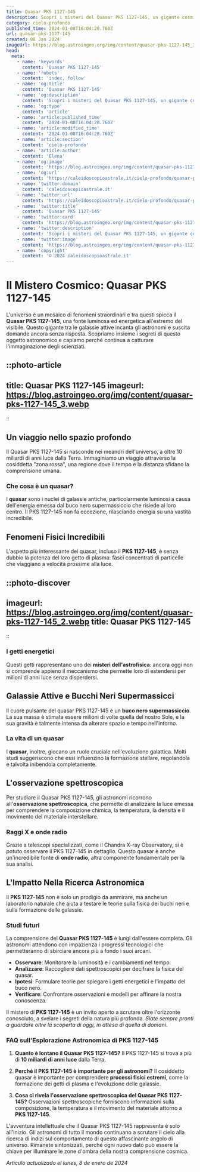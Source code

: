 ```yaml
---
title: Quasar PKS 1127-145
description: Scopri i misteri del Quasar PKS 1127-145, un gigante cosmico che sfida le leggi delluniverso. Leggi ora larticolo!
category: cielo-profondo
published_time: 2024-01-08T16:04:20.760Z
url: quasar-pks-1127-145
created: 08 Jan 2024
imageUrl: https://blog.astroingeo.org/img/content/quasar-pks-1127-145_3.webp
head:
  meta:
    - name: 'keywords'
      content: 'Quasar PKS 1127-145'
    - name: 'robots'
      content: 'index, follow'
    - name: 'og:title'
      content: 'Quasar PKS 1127-145'
    - name: 'og:description'
      content: 'Scopri i misteri del Quasar PKS 1127-145, un gigante cosmico che sfida le leggi delluniverso. Leggi ora larticolo!'
    - name: 'og:type'
      content: 'article'
    - name: 'article:published_time'
      content: '2024-01-08T16:04:20.760Z'
    - name: 'article:modified_time'
      content: '2024-01-08T16:04:20.760Z'
    - name: 'article:section'
      content: 'cielo-profondo'
    - name: 'article:author'
      content: 'Elena'
    - name: 'og:image'
      content: 'https://blog.astroingeo.org/img/content/quasar-pks-1127-145_3.webp'
    - name: 'og:url'
      content: 'https://caleidoscopioastrale.it/cielo-profondo/quasar-pks-1127-145'
    - name: 'twitter:domain'
      content: 'caleidoscopioastrale.it'
    - name: 'twitter:url'
      content: 'https://caleidoscopioastrale.it/cielo-profondo/quasar-pks-1127-145'
    - name: 'twitter:title'
      content: 'Quasar PKS 1127-145'
    - name: 'twitter:card'
      content: 'https://blog.astroingeo.org/img/content/quasar-pks-1127-145_3.webp'
    - name: 'twitter:description'
      content: 'Scopri i misteri del Quasar PKS 1127-145, un gigante cosmico che sfida le leggi delluniverso. Leggi ora larticolo!'
    - name: 'twitter:image'
      content: 'https://blog.astroingeo.org/img/content/quasar-pks-1127-145_3.webp'
    - name: 'copyright'
      content: '© 2024 caleidoscopioastrale.it'
---
```

# Il Mistero Cosmico: Quasar PKS 1127-145

L'universo è un mosaico di fenomeni straordinari e tra questi spicca il **Quasar PKS 1127-145**, una fonte luminosa ed energetica all'estremo del visibile. Questo gigante tra le galassie attive incanta gli astronomi e suscita domande ancora senza risposta. Scopriamo insieme i segreti di questo oggetto astronomico e capiamo perché continua a catturare l'immaginazione degli scienziati.

::photo-article
---
title: Quasar PKS 1127-145
imageurl: https://blog.astroingeo.org/img/content/quasar-pks-1127-145_3.webp
---
::

## Un viaggio nello spazio profondo
Il Quasar PKS 1127-145 si nasconde nei meandri dell'universo, a oltre 10 miliardi di anni luce dalla Terra. Immaginiamo un viaggio attraverso la cosiddetta "zona rossa", una regione dove il tempo e la distanza sfidano la comprensione umana.

### Che cosa è un quasar?
I **quasar** sono i nuclei di galassie antiche, particolarmente luminosi a causa dell'energia emessa dal buco nero supermassiccio che risiede al loro centro. Il PKS 1127-145 non fa eccezione, rilasciando energia su una vastità incredibile.

## Fenomeni Fisici Incredibili
L'aspetto più interessante dei quasar, incluso il **PKS 1127-145**, è senza dubbio la potenza del loro getto di plasma: fasci concentrati di particelle che viaggiano a velocità prossime alla luce.

::photo-discover
---
imageurl: https://blog.astroingeo.org/img/content/quasar-pks-1127-145_2.webp
title: Quasar PKS 1127-145
---
::

### I getti energetici
Questi getti rappresentano uno dei **misteri dell'astrofisica**: ancora oggi non si comprende appieno il meccanismo che permette loro di estendersi per milioni di anni luce senza disperdersi.

## Galassie Attive e Bucchi Neri Supermassicci
Il cuore pulsante del quasar PKS 1127-145 è un **buco nero supermassiccio**. La sua massa è stimata essere milioni di volte quella del nostro Sole, e la sua gravità è talmente intensa da alterare spazio e tempo nell'intorno.

### La vita di un quasar
I **quasar**, inoltre, giocano un ruolo cruciale nell'evoluzione galattica. Molti studi suggeriscono che essi influenzino la formazione stellare, regolandola e talvolta inibendola completamente.

## L'osservazione spettroscopica
Per studiare il Quasar PKS 1127-145, gli astronomi ricorrono all'**osservazione spettroscopica**, che permette di analizzare la luce emessa per comprendere la composizione chimica, la temperatura, la densità e il movimento del materiale interstellare.

### Raggi X e onde radio
Grazie a telescopi specializzati, come il Chandra X-ray Observatory, si è potuto osservare il PKS 1127-145 in dettaglio. Questo quasar è anche un'incredibile fonte di **onde radio**, altra componente fondamentale per la sua analisi.

## L'Impatto Nella Ricerca Astronomica
Il **PKS 1127-145** non è solo un prodigio da ammirare, ma anche un laboratorio naturale che aiuta a testare le teorie sulla fisica dei buchi neri e sulla formazione delle galassie.

### Studi futuri
La comprensione del **Quasar PKS 1127-145** è lungi dall'essere completa. Gli astronomi attendono con impazienza i progressi tecnologici che permetteranno di sbirciare ancora più a fondo i suoi arcani.

- **Osservare**: Monitorare la luminosità e i cambiamenti nel tempo.
- **Analizzare**: Raccogliere dati spettroscopici per decifrare la fisica del quasar.
- **Ipotesi**: Formulare teorie per spiegare i getti energetici e l'impatto del buco nero.
- **Verificare**: Confrontare osservazioni e modelli per affinare la nostra conoscenza.

Il mistero di **PKS 1127-145** è un invito aperto a scrutare oltre l'orizzonte conosciuto, a svelare i segreti della natura più profonda. *Siate sempre pronti a guardare oltre la scoperta di oggi, in attesa di quella di domani*.

### FAQ sull'Esplorazione Astronomica di PKS 1127-145

1. **Quanto è lontano il Quasar PKS 1127-145?**
   Il PKS 1127-145 si trova a più di **10 miliardi di anni luce** dalla Terra.

2. **Perché il PKS 1127-145 è importante per gli astronomi?**
   Il cosiddetto quasar è importante per comprendere **processi fisici estremi**, come la formazione dei getti di plasma e l'evoluzione delle galassie.

3. **Cosa ci rivela l'osservazione spettroscopica del Quasar PKS 1127-145?**
   Osservazioni spettroscopiche forniscono informazioni sulla composizione, la temperatura e il movimento del materiale attorno a **PKS 1127-145**.

L'avventura intellettuale che il Quasar PKS 1127-145 rappresenta è solo all'inizio. Gli astronomi di tutto il mondo continuano a scrutare il cielo alla ricerca di indizi sul comportamento di questo affascinante angolo di universo. Rimanete sintonizzati, perché ogni nuovo dato può essere la chiave per illuminare le zone d'ombra della nostra comprensione cosmica.

_Artículo actualizado el lunes, 8 de enero de 2024_